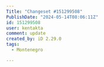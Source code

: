 ```yaml
---
Title: "Changeset #151299508"
PublishDate: "2024-05-14T08:06:11Z"
id: 151299508
user: kentakta
comment: update
created_by: iD 2.29.0
tags:
  - Montenegro

---
```

